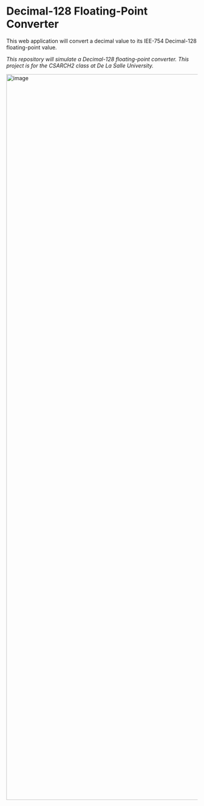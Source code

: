 # Decimal-128 Floating-Point Converter
This web application will convert a decimal value to its IEE-754 Decimal-128 floating-point value.

_This repository will simulate a Decimal-128 floating-point converter. This project is for the CSARCH2 class at De La Salle University._

<img width="1912" alt="image" src="https://github.com/thekovie/CSARCH2_SimulationProject/assets/40118781/01c166bd-8302-4092-9da1-f61a56dc972d">






